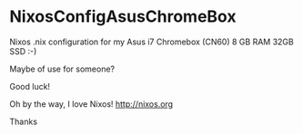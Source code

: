 # NixosConfigAsusChromeBox

Nixos .nix configuration for my Asus i7 Chromebox (CN60) 8 GB RAM 32GB SSD :-)

Maybe of use for someone?

Good luck!

Oh by the way, I love Nixos! http://nixos.org

Thanks
